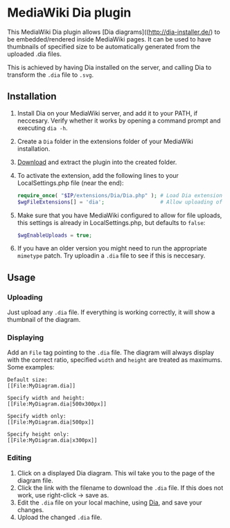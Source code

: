 # MediaWiki Dia plugin
This MediaWiki Dia plugin allows [Dia diagrams]((http://dia-installer.de/) to be embedded/rendered inside MediaWiki pages. It can be used to have thumbnails of specified size to be automatically generated from the uploaded .dia files.

This is achieved by having Dia installed on the server, and calling Dia to transform the `.dia` file to `.svg`.

## Installation
1. Install Dia on your MediaWiki server, and add it to your PATH, if neccesary. Verify whether it works by opening a command prompt and executing `dia -h`.
2. Create a `Dia` folder in the extensions folder of your MediaWiki installation.
3. [Download](https://github.com/marklagendijk/mediawiki-dia/archive/master.zip) and extract the plugin into the created folder.
4. To activate the extension, add the following lines to your LocalSettings.php file (near the end):

   ``` php
   require_once( "$IP/extensions/Dia/Dia.php" ); # Load Dia extension
   $wgFileExtensions[] = 'dia';                  # Allow uploading of dia files
   ```
5. Make sure that you have MediaWiki configured to allow for file uploads, this settings is already in LocalSettings.php, but defaults to `false`:
 
   ``` php
   $wgEnableUploads = true;
   ```
6. If you have an older version you might need to run the appropriate `mimetype` patch. Try uploadin a `.dia` file to see if this is neccesary.

## Usage
### Uploading
Just upload any `.dia` file. If everything is working correctly, it will show a thumbnail of the diagram.

### Displaying
Add an `File` tag pointing to the `.dia` file. The diagram will always display with the correct ratio, specified `width` and `height` are treated as maximums. Some examples:
```
Default size:
[[File:MyDiagram.dia]]

Specify width and height:
[[File:MyDiagram.dia|500x300px]]

Specify width only:
[[File:MyDiagram.dia|500px]]

Specify height only:
[[File:MyDiagram.dia|x300px]]
```

### Editing
1. Click on a displayed Dia diagram. This wil take you to the page of the diagram file.
2. Click the link with the filename to download the `.dia` file. If this does not work, use right-click -> save as.
3. Edit the `.dia` file on your local machine, using [Dia](http://dia-installer.de), and save your changes.
4. Upload the changed `.dia` file.


